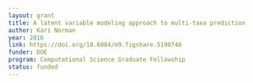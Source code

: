 ```yaml
---
layout: grant
title: A latent variable modeling approach to multi-taxa prediction
author: Kari Norman
year: 2016
link: https://doi.org/10.6084/m9.figshare.5198746
funder: DOE
program: Computational Science Graduate Fellowship
status: funded
---
```

